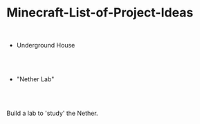 # Minecraft-List-of-Project-Ideas




<br>

 - Underground House

</br>

<br>

- "Nether Lab"

</br>

<br>

<p> Build a lab to 'study' the Nether. </p>

</br>
